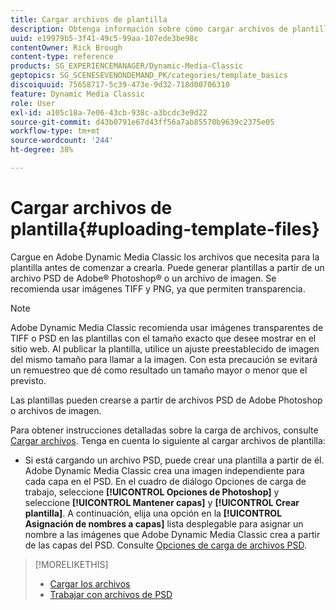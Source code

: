 ```yaml
---
title: Cargar archivos de plantilla
description: Obtenga información sobre cómo cargar archivos de plantilla en Adobe Dynamic Media Classic.
uuid: e19979b5-3f41-49c5-99aa-107ede3be98c
contentOwner: Rick Brough
content-type: reference
products: SG_EXPERIENCEMANAGER/Dynamic-Media-Classic
geptopics: SG_SCENESEVENONDEMAND_PK/categories/template_basics
discoiquuid: 75658717-5c39-473e-9d32-718d00706310
feature: Dynamic Media Classic
role: User
exl-id: a105c18a-7e06-43cb-938c-a3bcdc3e9d22
source-git-commit: d43b0791e67d43ff56a7ab85570b9639c2375e05
workflow-type: tm+mt
source-wordcount: '244'
ht-degree: 38%

---
```


# Cargar archivos de plantilla{#uploading-template-files}

Cargue en Adobe Dynamic Media Classic los archivos que necesita para la plantilla antes de comenzar a crearla. Puede generar plantillas a partir de un archivo PSD de Adobe® Photoshop® o un archivo de imagen. Se recomienda usar imágenes TIFF y PNG, ya que permiten transparencia.

>[!NOTE]
>
>Adobe Dynamic Media Classic recomienda usar imágenes transparentes de TIFF o PSD en las plantillas con el tamaño exacto que desee mostrar en el sitio web. Al publicar la plantilla, utilice un ajuste preestablecido de imagen del mismo tamaño para llamar a la imagen. Con esta precaución se evitará un remuestreo que dé como resultado un tamaño mayor o menor que el previsto.

Las plantillas pueden crearse a partir de archivos PSD de Adobe Photoshop o archivos de imagen. 

Para obtener instrucciones detalladas sobre la carga de archivos, consulte [Cargar archivos](uploading-files.md#uploading_files). Tenga en cuenta lo siguiente al cargar archivos de plantilla:

* Si está cargando un archivo PSD, puede crear una plantilla a partir de él. Adobe Dynamic Media Classic crea una imagen independiente para cada capa en el PSD. En el cuadro de diálogo Opciones de carga de trabajo, seleccione **[!UICONTROL Opciones de Photoshop]** y seleccione **[!UICONTROL Mantener capas]** y **[!UICONTROL Crear plantilla]**. A continuación, elija una opción en la **[!UICONTROL Asignación de nombres a capas]** lista desplegable para asignar un nombre a las imágenes que Adobe Dynamic Media Classic crea a partir de las capas del PSD.
Consulte [Opciones de carga de archivos PSD](psd-files.md#psd_upload_options).

<!-- THERE IS NO LONGER AN IMAGE EDITING OPTIONS MENU * If you are uploading images, you can create a mask from its clipping path. This option applies to images created with image-editing applications in which a clipping path was created. In the Upload Job Options dialog box, select Image Editing Options and select the Create Mask From Clipping Path option. 
See [Image editing options at upload](image-editing-options-upload.md#image-editing-options-at-upload). -->

>[!MORELIKETHIS]
>
>* [Cargar los archivos](uploading-files.md#uploading_your_files)
>* [Trabajar con archivos de PSD](psd-files.md#working_with_psd_files)


